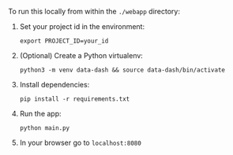 To run this locally from within the `./webapp` directory:

1. Set your project id in the environment:

    `export PROJECT_ID=your_id`

2. (Optional) Create a Python virtualenv:

    `python3 -m venv data-dash && source data-dash/bin/activate`

3. Install dependencies:

    `pip install -r requirements.txt`

4. Run the app:

    `python main.py`

5. In your browser go to `localhost:8080`
